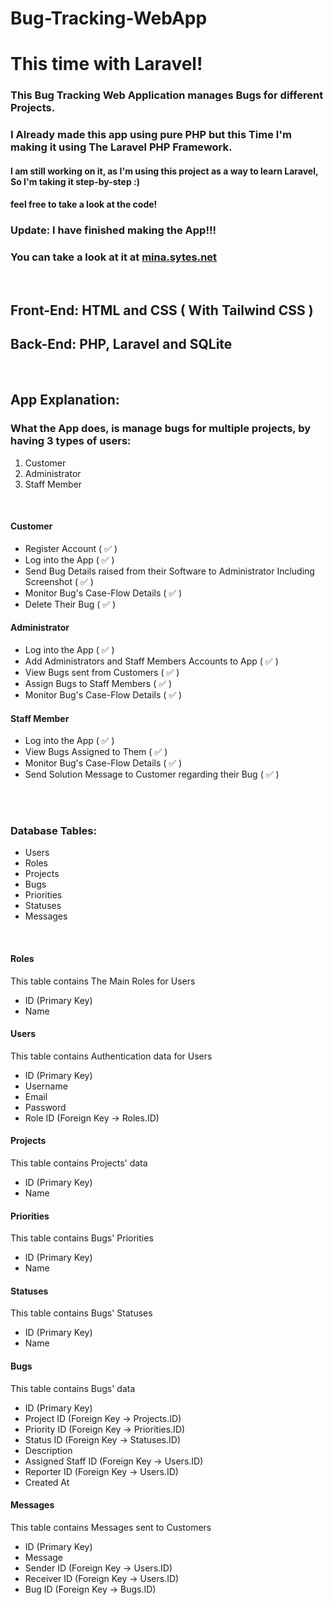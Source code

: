 # Bug-Tracking-WebApp

# This time with Laravel!

### This Bug Tracking Web Application manages Bugs for different Projects.

### I Already made this app using pure PHP but this Time I'm making it using The Laravel PHP Framework.

#### I am still working on it, as I'm using this project as a way to learn Laravel, So I'm taking it step-by-step :)

#### feel free to take a look at the code!

### Update: I have finished making the App!!!

### You can take a look at it at [mina.sytes.net](mina.sytes.net)

<br>

## Front-End: HTML and CSS ( With Tailwind CSS )

## Back-End: PHP, Laravel and SQLite

<br>

## App Explanation:

### What the App does, is manage bugs for multiple projects, by having 3 types of users:

<ol>
    <li>Customer</li>
    <li>Administrator</li>
    <li>Staff Member</li>
</ol>

<br>

#### Customer

<ul>
	<li>Register Account ( ✅ )</li>
	<li>Log into the App ( ✅ )</li>
	<li>Send Bug Details raised from their Software to Administrator Including Screenshot ( ✅ )</li>
	<li>Monitor Bug's Case-Flow Details ( ✅ )</li>
	<li>Delete Their Bug ( ✅ )</li>
</ul>

#### Administrator

<ul>
	<li>Log into the App ( ✅ )</li>
	<li>Add Administrators and Staff Members Accounts to App ( ✅ )</li>
	<li>View Bugs sent from Customers ( ✅ )</li>
	<li>Assign Bugs to Staff Members ( ✅ )</li>
	<li>Monitor Bug's Case-Flow Details ( ✅ )</li>
</ul>

#### Staff Member

<ul>
	<li>Log into the App ( ✅ )</li>
	<li>View Bugs Assigned to Them ( ✅ )</li>
	<li>Monitor Bug's Case-Flow Details ( ✅ )</li>
	<li>Send Solution Message to Customer regarding their Bug ( ✅ )</li>
</ul>

<br>
<br>

### Database Tables:

<ul>
	<li>Users</li>
	<li>Roles</li>
	<li>Projects</li>
	<li>Bugs</li>
	<li>Priorities</li>
	<li>Statuses</li>
	<li>Messages</li>
</ul>

<br>

#### Roles

This table contains The Main Roles for Users

<ul>
	<li>ID (Primary Key)</li>
	<li>Name</li>
</ul>

#### Users

This table contains Authentication data for Users

<ul>
	<li>ID (Primary Key)</li>
	<li>Username</li>
	<li>Email</li>
	<li>Password</li>
	<li>Role ID (Foreign Key -> Roles.ID)</li>
</ul>

#### Projects

This table contains Projects' data

<ul>
	<li>ID (Primary Key)</li>
	<li>Name</li>
</ul>

#### Priorities

This table contains Bugs' Priorities

<ul>
	<li>ID (Primary Key)</li>
	<li>Name</li>
</ul>

#### Statuses

This table contains Bugs' Statuses

<ul>
	<li>ID (Primary Key)</li>
	<li>Name</li>
</ul>

#### Bugs

This table contains Bugs' data

<ul>
	<li>ID (Primary Key)</li>
	<li>Project ID (Foreign Key -> Projects.ID)</li>
	<li>Priority ID (Foreign Key -> Priorities.ID)</li>
	<li>Status ID (Foreign Key -> Statuses.ID)</li>
	<li>Description</li>
	<li>Assigned Staff ID (Foreign Key -> Users.ID)</li>
	<li>Reporter ID (Foreign Key -> Users.ID)</li>
	<li>Created At</li>
</ul>

#### Messages

This table contains Messages sent to Customers

<ul>
	<li>ID (Primary Key)</li>
	<li>Message</li>
	<li>Sender ID (Foreign Key -> Users.ID)</li>
	<li>Receiver ID (Foreign Key -> Users.ID)</li>
	<li>Bug ID (Foreign Key -> Bugs.ID)</li>
</ul>
